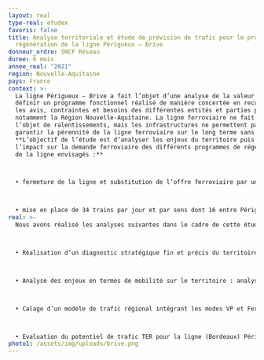 ```yaml
---
layout: real
type-real: etudex
favoris: false
title: Analyse territoriale et étude de prévision de trafic pour le projet de
  régénération de la ligne Périgueux – Brive
donneur_ordre: SNCF Réseau
duree: 6 mois
annee_real: "2021"
region: Nouvelle-Aquitaine
pays: France
context: >-
  La ligne Périgueux – Brive a fait l’objet d’une analyse de la valeur afin de
  définir un programme fonctionnel réalisé de manière concertée en recueillant
  les avis, contraintes et besoins des différentes entités et parties prenantes,
  notamment la Région Nouvelle-Aquitaine. La ligne ferroviaire ne fait pas
  l’objet de ralentissements, mais les infrastructures ne permettent pas de
  garantir la pérennité de la ligne ferroviaire sur le long terme sans travaux.
  **L’objectif de l’étude est d’analyser les enjeux du territoire puis d’évaluer
  l’impact sur la demande ferroviaire des différents programmes de régénération
  de la ligne envisagés :**



  • fermeture de la ligne et substitution de l’offre ferroviaire par une offre assurée par des cars entre Périgueux et Brive,



  • mise en place de 34 trains par jour et par sens dont 16 entre Périgueux et Brive.
real: >-
  Nous avons réalisé les analyses suivantes dans le cadre de cette étude :



  • Réalisation d’un diagnostic stratégique fin et précis du territoire. Nous avons notamment analysé les dynamiques socio-démographiques, le positionnement des équipements structurants.



  • Analyse des enjeux en termes de mobilité sur le territoire : analyse de l’accessibilité à Brive et Périgueux, positionnement des aires de covoiturage, étude et cartographie de la demande tous modes, zoom sur la demande ferroviaire…



  • Calage d’un modèle de trafic régional intégrant les modes VP et Fer,



  • Evaluation du potentiel de trafic TER pour la ligne (Bordeaux) Périgueux – Brive selon 2 scénarios de référence et 3 options de projet et transmission de l’ensemble des éléments pour la réalisation des bilans socio-économiques.
photo1: /assets/img/uploads/brive.png
---
```

